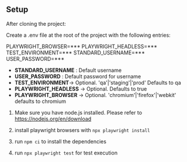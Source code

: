## Setup

After cloning the project:

Create a .env file at the root of the project with the following entries:

PLAYWRIGHT_BROWSER=***
PLAYWRIGHT_HEADLESS=***
TEST_ENVIRONMENT=***
STANDARD_USERNAME=***
USER_PASSWORD=***

- **STANDARD_USERNAME** : Default username
- **USER_PASSWORD** : Default password for username
- **TEST_ENVIRONMENT**-> Optional. 'qa'|'staging'|'prod' Defaults to qa
- **PLAYWRIGHT_HEADLESS** -> Optional. Defaults to true
- **PLAYWRIGHT_BROWSER** -> Optional. 'chromium'|'firefox'|'webkit' defaults to chromium

1. Make sure you have node.js installed. Please refer to https://nodejs.org/en/download
   
2. install playwright browsers with `npx playwright install`

3. run `npm ci` to install the dependencies

4. run `npx playwright test` for test execution

